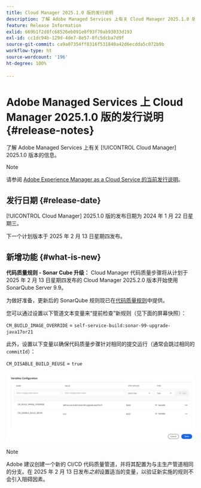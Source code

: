 ```yaml
---
title: Cloud Manager 2025.1.0 版的发行说明
description: 了解 Adobe Managed Services 上有关 Cloud Manager 2025.1.0 版本的信息。
feature: Release Information
exlid: 669b1f2d8fc68526eb091e0f93f70ab93033d193
exl-id: cc1dc94b-129d-4de7-8e57-8fc5dcba7d9f
source-git-commit: ca9a07354ff8316f531840a42d6ecdda5c072b9b
workflow-type: ht
source-wordcount: '196'
ht-degree: 100%

---
```


# Adobe Managed Services 上 Cloud Manager 2025.1.0 版的发行说明 {#release-notes}

<!-- RELEASE WIKI  https://wiki.corp.adobe.com/display/DMSArchitecture/Cloud+Manager+2024.12.0+Release -->

了解 Adobe Managed Services 上有关 [!UICONTROL Cloud Manager] 2025.1.0 版本的信息。

>[!NOTE]
>
>请参阅 [Adobe Experience Manager as a Cloud Service 的当前发行说明](https://experienceleague.adobe.com/zh-hans/docs/experience-manager-cloud-service/content/release-notes/home)。

## 发行日期 {#release-date}

<!-- SAVE FOR FUTURE POSSIBLE USE No notable bugs or features for the September release of Cloud Manager. -->

[!UICONTROL Cloud Manager] 2025.1.0 版的发布日期为 2024 年 1 月 22 日星期三。

下一个计划版本于 2025 年 2 月 13 日星期四发布。

## 新增功能 {#what-is-new}

**代码质量规则 - Sonar Cube 升级：** Cloud Manager 代码质量步骤将从计划于 2025 年 2 月 13 日星期四发布的 Cloud Manager 2025.2.0 版本开始使用 SonarQube Server 9.9。

为做好准备，更新后的 SonarQube 规则现已在[代码质量规则](/help/using/code-quality-testing.md#code-quality-testing-step)中提供。

您可以通过设置以下管道文本变量来“提前检查”新规则（见下面的屏幕快照）：

`CM_BUILD_IMAGE_OVERRIDE` = `self-service-build:sonar-99-upgrade-java17or21`

此外，设置以下变量以确保代码质量步骤针对相同的提交运行（通常会跳过相同的 `commitId`）：

`CM_DISABLE_BUILD_REUSE` = `true`

![变量配置页面](/help/release-notes/assets/variables-config.png)

>[!NOTE]
>
>Adobe 建议创建一个新的 CI/CD 代码质量管道，并将其配置为与主生产管道相同的分支。在 2025 年 2 月 13 日发布&#x200B;*之前*&#x200B;设置适当的变量，以验证新实施的规则不会引入阻碍因素。

<!-- ## Early adoption program {#early-adoption}

Be a part of Cloud Manager's early adoption program and have a chance to test upcoming features. -->


<!-- ## Bug fixes {#bug-fixes}

* A

Known Issues {#known-issues}

* A -->
